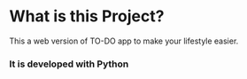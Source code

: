 # What is this Project?

This a web version of TO-DO app to make your lifestyle easier.

### It is developed with Python
